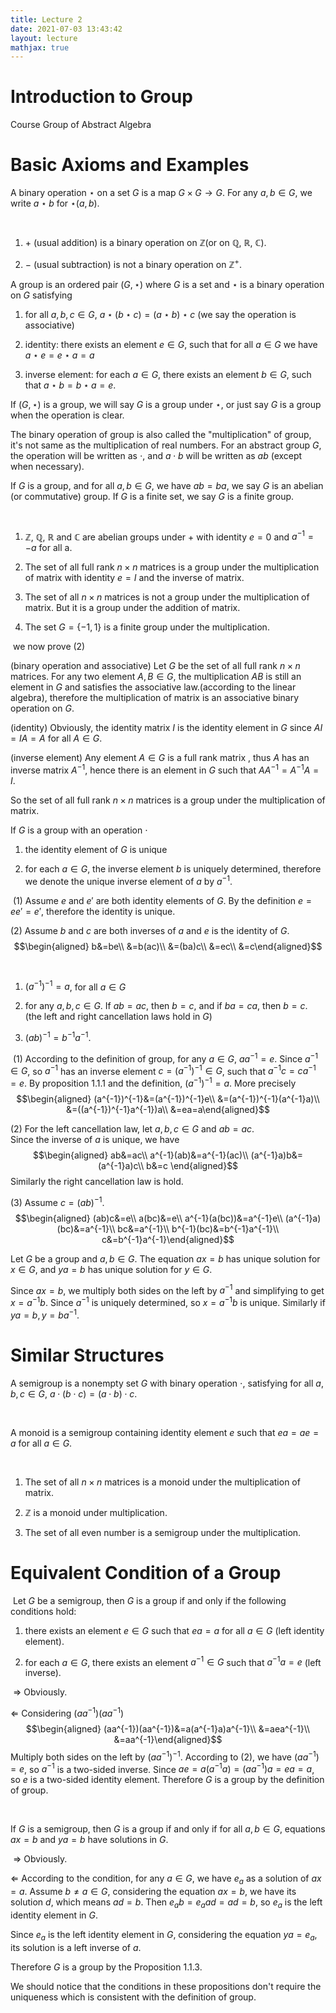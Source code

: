 ```yaml
---
title: Lecture 2
date: 2021-07-03 13:43:42
layout: lecture
mathjax: true
---
```


# Introduction to Group

Course Group of Abstract Algebra

# Basic Axioms and Examples

A binary operation $\star$ on a set
$G$ is a map $G\times G \to G$. For any $a,b \in G$, we write $a\star b$
for $\star(a,b)$.

 

1.  $+$ (usual addition) is a binary operation on $\mathbb{Z}$(or on
    $\mathbb{Q}$, $\mathbb{R}$, $\mathbb{C}$).

2.  $-$ (usual subtraction) is not a binary operation on
    $\mathbb{Z}^{+}$.

A group is an ordered pair
$(G,\star)$ where $G$ is a set and $\star$ is a binary operation on $G$
satisfying

1.  for all $a,b,c\in G$, $a\star (b\star c)=(a\star b)\star c$ (we say
    the operation is associative)

2.  identity: there exists an element $e\in G$, such that for all
    $a\in G$ we have $a\star e=e\star a=a$

3.  inverse element: for each $a\in G$, there exists an element
    $b\in G$, such that $a\star b=b\star a=e$.

If $(G,\star)$ is a group, we will say $G$ is a group under $\star$, or
just say $G$ is a group when the operation is clear.

The binary operation of group is also called the "multiplication" of
group, it's not same as the multiplication of real numbers. For an
abstract group $G$, the operation will be written as $\cdot$, and
$a\cdot b$ will be written as $ab$ (except when necessary).

If $G$ is a group, and for all $a,b \in G$, we have $ab=ba$, we say $G$
is an abelian (or commutative) group. If $G$ is a finite set, we say $G$
is a finite group.

 

1.  $\mathbb{Z}$, $\mathbb{Q}$, $\mathbb{R}$ and $\mathbb{C}$ are
    abelian groups under $+$ with identity $e=0$ and $a^{-1}=-a$ for
    all a.

2.  The set of all full rank $n\times n$ matrices is a group under the
    multiplication of matrix with identity $e=I$ and the inverse of
    matrix.

3.  The set of all $n\times n$ matrices is not a group under the
    multiplication of matrix. But it is a group under the addition of
    matrix.

4.  The set $G=\{-1,1\}$ is a finite group under the multiplication.

 we now prove (2)

(binary operation and associative) Let $G$ be the set of all full rank
$n\times n$ matrices. For any two element $A,B\in G$, the multiplication
$AB$ is still an element in $G$ and satisfies the associative
law.(according to the linear algebra), therefore the multiplication of
matrix is an associative binary operation on $G$.

(identity) Obviously, the identity matrix $I$ is the identity element in
$G$ since $AI=IA=A$ for all $A\in G$.

(inverse element) Any element $A\in G$ is a full rank matrix , thus $A$
has an inverse matrix $A^{-1}$, hence there is an element in $G$ such
that $AA^{-1}=A^{-1}A=I$.

So the set of all full rank $n\times n$ matrices is a group under the
multiplication of matrix.

If $G$ is a group with an operation $\cdot$

1.  the identity element of $G$ is unique

2.  for each $a\in G$, the inverse element $b$ is uniquely determined,
    therefore we denote the unique inverse element of $a$ by $a^{-1}$.

 (1) Assume $e$ and $e'$ are both identity elements of $G$. By the
definition $e=ee'=e'$, therefore the identity is unique.

 (2) Assume $b$ and $c$ are both inverses of $a$ and $e$ is the identity
of $G$. $$\begin{aligned}
    b&=be\\
    &=b(ac)\\
    &=(ba)c\\
    &=ec\\
    &=c\end{aligned}$$

 

1.  $(a^{-1})^{-1}=a$, for all $a\in G$

2.  for any $a, b, c\in G$. If $ab=ac$, then $b=c$, and if $ba=ca$, then
    $b=c$. (the left and right cancellation laws hold in $G$)

3.  $(ab)^{-1}=b^{-1}a^{-1}$.

 (1) According to the definition of group, for any $a\in G$,
$aa^{-1}=e$. Since $a^{-1}\in G$, so $a^{-1}$ has an inverse element
$c=(a^{-1})^{-1}\in G$, such that $a^{-1}c=ca^{-1}=e$. By proposition
1.1.1 and the definition, $(a^{-1})^{-1}=a$. More precisely
$$\begin{aligned}
    (a^{-1})^{-1}&=(a^{-1})^{-1}e\\
    &=(a^{-1})^{-1}(a^{-1}a)\\
    &=((a^{-1})^{-1}a^{-1})a\\
    &=ea=a\end{aligned}$$

 (2) For the left cancellation law, let $a,b,c\in G$ and $ab=ac$.\
Since the inverse of $a$ is unique, we have $$\begin{aligned}
        ab&=ac\\
        a^{-1}(ab)&=a^{-1}(ac)\\
        (a^{-1}a)b&=(a^{-1}a)c\\
        b&=c
    \end{aligned}$$ Similarly the right cancellation law is hold.

 (3) Assume $c=(ab)^{-1}$. $$\begin{aligned}
    (ab)c&=e\\
    a(bc)&=e\\
    a^{-1}(a(bc))&=a^{-1}e\\
    (a^{-1}a)(bc)&=a^{-1}\\
    bc&=a^{-1}\\
    b^{-1}(bc)&=b^{-1}a^{-1}\\
    c&=b^{-1}a^{-1}\end{aligned}$$

Let $G$ be a group and $a,b\in G$. The equation $ax=b$ has unique
solution for $x\in G$, and $ya=b$ has unique solution for $y\in G$.

Since $ax=b$, we multiply both sides on the left by $a^{-1}$ and
simplifying to get $x=a^{-1}b$. Since $a^{-1}$ is uniquely determined,
so $x=a^{-1}b$ is unique. Similarly if $ya=b, y=ba^{-1}$.

# Similar Structures

A semigroup is a nonempty set $G$ with binary operation $\cdot$,
satisfying for all $a,b,c\in G$, $a\cdot (b\cdot c)=(a\cdot b)\cdot c$.

 

A monoid is a semigroup containing identity element $e$ such that
$ea=ae=a$ for all $a\in G$.

 

1.  The set of all $n\times n$ matrices is a monoid under the
    multiplication of matrix.

2.  ${\mathbb{Z}}$ is a monoid under multiplication.

3.  The set of all even number is a semigroup under the multiplication.

# Equivalent Condition of a Group

 Let $G$ be a semigroup, then $G$ is a group if and only if the
following conditions hold:

1.  there exists an element $e\in G$ such that $ea=a$ for all $a\in G$
    (left identity element).

2.  for each $a\in G$, there exists an element $a^{-1}\in G$ such that
    $a^{-1}a=e$ (left inverse).

 $\Rightarrow$ Obviously.

$\Leftarrow$ Considering $(aa^{-1})(aa^{-1})$ $$\begin{aligned}
    (aa^{-1})(aa^{-1})&=a(a^{-1}a)a^{-1}\\
    &=aea^{-1}\\
    &=aa^{-1}\end{aligned}$$ Multiply both sides on the left by
$(aa^{-1})^{-1}$. According to (2), we have $(aa^{-1})=e$, so $a^{-1}$
is a two-sided inverse. Since $ae=a(a^{-1}a)=(aa^{-1})a=ea=a$, so $e$ is
a two-sided identity element. Therefore $G$ is a group by the definition
of group.

 

If $G$ is a semigroup, then $G$ is a group if and only if for all
$a,b\in G$, equations $ax=b$ and $ya=b$ have solutions in $G$.

 $\Rightarrow$ Obviously.

$\Leftarrow$ According to the condition, for any $a\in G$, we have
$e_{a}$ as a solution of $ax=a$. Assume $b\neq a \in G$, considering the
equation $ax=b$, we have its solution $d$, which means $ad=b$. Then
$e_{a}b=e_{a}ad=ad=b$, so $e_{a}$ is the left identity element in $G$.

Since $e_{a}$ is the left identity element in $G$, considering the
equation $ya=e_{a}$, its solution is a left inverse of $a$.

Therefore $G$ is a group by the Proposition 1.1.3.

We should notice that the conditions in these propositions don't require
the uniqueness which is consistent with the definition of group.
